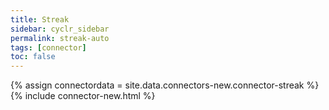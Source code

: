 ```yaml
---
title: Streak
sidebar: cyclr_sidebar
permalink: streak-auto
tags: [connector]
toc: false
---
```

{% assign connectordata = site.data.connectors-new.connector-streak %}
{% include connector-new.html %}	